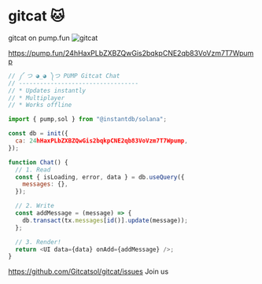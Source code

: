 # gitcat 🐱
gitcat on pump.fun
 <img alt="gitcat" src="https://www.bleepstatic.com/content/hl-images/2021/05/10/GitHub-headpic.jpg">

https://pump.fun/24hHaxPLbZXBZQwGis2bqkpCNE2qb83VoVzm7T7Wpump


```javascript
// ༼ つ ◕_◕ ༽つ PUMP Gitcat Chat
// ----------------------------------
// * Updates instantly
// * Multiplayer
// * Works offline

import { pump,sol } from "@instantdb/solana";

const db = init({ 
  ca: 24hHaxPLbZXBZQwGis2bqkpCNE2qb83VoVzm7T7Wpump,
});

function Chat() {
  // 1. Read
  const { isLoading, error, data } = db.useQuery({
    messages: {},
  });

  // 2. Write
  const addMessage = (message) => {
    db.transact(tx.messages[id()].update(message));
  };

  // 3. Render!
  return <UI data={data} onAdd={addMessage} />;
}
```

https://github.com/Gitcatsol/gitcat/issues
Join us

